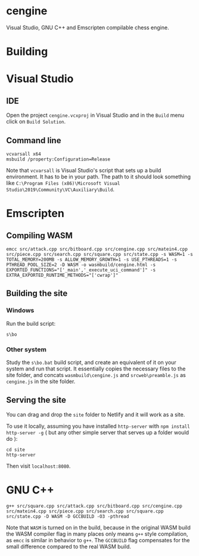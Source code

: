 # cengine

Visual Studio, GNU C++ and Emscripten compilable chess engine.

# Building

# Visual Studio

## IDE

Open the project `cengine.vcxproj` in Visual Studio and in the `Build` menu click on `Build Solution`.

## Command line

```
vcvarsall x64
msbuild /property:Configuration=Release
```

Note that `vcvarsall` is Visual Studio's script that sets up a build environment. It has to be in your path. The path to it should look something like `C:\Program Files (x86)\Microsoft Visual Studio\2019\Community\VC\Auxiliary\Build`.

# Emscripten

## Compiling WASM

```
emcc src/attack.cpp src/bitboard.cpp src/cengine.cpp src/matein4.cpp src/piece.cpp src/search.cpp src/square.cpp src/state.cpp -s WASM=1 -s TOTAL_MEMORY=200MB -s ALLOW_MEMORY_GROWTH=1 -s USE_PTHREADS=1 -s PTHREAD_POOL_SIZE=2 -D WASM -o wasmbuild/cengine.html -s EXPORTED_FUNCTIONS="['_main','_execute_uci_command']" -s EXTRA_EXPORTED_RUNTIME_METHODS="['cwrap']"
```

## Building the site

### Windows

Run the build script:

```
s\bo
```

### Other system

Study the `s\bo.bat` build script, and create an equivalent of it on your system and run that script. It essentially copies the necessary files to the site folder, and concats `wasmbuild\cengine.js` and `srcweb\preamble.js` as `cengine.js` in the site folder.

## Serving the site

You can drag and drop the `site` folder to Netlify and it will work as a site.

To use it locally, assuming you have installed `http-server` with `npm install http-server -g` ( but any other simple server that serves up a folder would do ):

```
cd site
http-server
```

Then visit `localhost:8080`.

# GNU C++

```
g++ src/square.cpp src/attack.cpp src/bitboard.cpp src/cengine.cpp src/matein4.cpp src/piece.cpp src/search.cpp src/square.cpp src/state.cpp -D WASM -D GCCBUILD -O3 -pthread
```

Note that `WASM` is turned on in the build, because in the original WASM build the WASM compiler flag in many places only means `g++` style compilation, as `emcc` is similar in behavior to `g++`. The `GCCBUILD` flag compensates for the small difference compared to the real WASM build.

